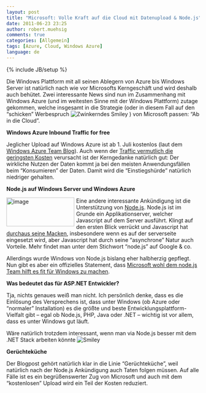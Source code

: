 ```yaml
---
layout: post
title: "Microsoft: Volle Kraft auf die Cloud mit Datenupload & Node.js"
date: 2011-06-23 23:25
author: robert.muehsig
comments: true
categories: [Allgemein]
tags: [Azure, Cloud, Windows Azure]
language: de
---
```

{% include JB/setup %}
<p>Die Windows Plattform mit all seinen Ablegern von Azure bis Windows Server ist natürlich nach wie vor Microsofts Kerngeschäft und wird deshalb auch behütet. Zwei interessante News sind nun im Zusammenhang mit Windows Azure (und im weitesten Sinne mit der Windows Plattform) zutage gekommen, welche insgesamt in die Strategie (oder in diesem Fall auf den “schicken” Werbespruch <img style="border-bottom-style: none; border-right-style: none; border-top-style: none; border-left-style: none" class="wlEmoticon wlEmoticon-winkingsmile" alt="Zwinkerndes Smiley" src="{{BASE_PATH}}/assets/wp-images-de/wlEmoticon-winkingsmile2.png"> ) von Microsoft passen: “Ab in die Cloud”.</p> <p><strong>Windows Azure Inbound Traffic for free</strong></p> <p>Jeglicher Upload auf Windows Azure ist ab 1. Juli kostenlos (laut dem <a href="http://blogs.msdn.com/b/windowsazure/archive/2011/06/22/announcing-free-ingress-for-all-windows-azure-customers-starting-july-1st-2011.aspx">Windows Azure Team Blog</a>). Auch wenn der <a href="{{BASE_PATH}}/2011/05/04/was-kostet-windows-azure/">Traffic vermutlich die geringsten Kosten</a> verursacht ist der Kerngedanke natürlich gut: Der wirkliche Nutzen der Daten kommt ja bei den meisten Anwendungsfällen beim “Konsumieren” der Daten. Damit wird die “Einstiegshürde” natürlich niedriger gehalten.</p> <p><strong>Node.js auf Windows Server und Windows Azure</strong></p> <p><strong></strong><a href="{{BASE_PATH}}/assets/wp-images-de/image1286.png"><img style="background-image: none; border-bottom: 0px; border-left: 0px; margin: 0px 5px 0px 0px; padding-left: 0px; padding-right: 0px; display: inline; float: left; border-top: 0px; border-right: 0px; padding-top: 0px" title="image" border="0" alt="image" align="left" src="{{BASE_PATH}}/assets/wp-images-de/image_thumb468.png" width="177" height="75"></a></p> <p>Eine andere interessante Ankündigung ist die Unterstützung von <a href="http://nodejs.org/">Node.js</a>. Node.js ist im Grunde ein Applikationserver, welcher Javascript auf dem Server ausführt. Klingt auf den ersten Blick verrückt und Javascript hat <a href="http://ironjs.wordpress.com/2011/06/22/my-gripes-with-javascript/">durchaus seine Macken</a>, insbesondere wenn es auf der serverseite eingesetzt wird, aber Javascript hat durch seine “asynchrone” Natur auch Vorteile. Mehr findet man unter dem Stichwort “node.js” auf Google &amp; co.</p> <p>Allerdings wurde Windows von Node.js bislang eher halbherzig gepflegt. Nun gibt es aber ein offizielles Statement, dass <a href="http://blog.nodejs.org/2011/06/23/porting-node-to-windows-with-microsoft%E2%80%99s-help/">Microsoft wohl dem node.js Team hilft es fit für Windows zu machen</a>.</p> <p><strong>Was bedeutet das für ASP.NET Entwickler?</strong></p> <p>Tja, nichts genaues weiß man nicht. Ich persönlich denke, dass es die Einlösung des Versprechens ist, dass unter Windows (ob Azure oder “normaler” Installation) es die größte und beste Entwicklungsplattform-Vielfalt gibt – egal ob Node.js, PHP, Java oder .NET – wichtig ist vor allem, dass es unter Windows gut läuft. </p> <p>Wäre natürlich trotzdem interessant, wenn man via Node.js besser mit dem .NET Stack arbeiten könnte <img style="border-bottom-style: none; border-right-style: none; border-top-style: none; border-left-style: none" class="wlEmoticon wlEmoticon-smile" alt="Smiley" src="{{BASE_PATH}}/assets/wp-images-de/wlEmoticon-smile2.png"></p> <p><strong>Gerüchteküche</strong></p> <p>Der Blogpost gehört natürlich klar in die Linie “Gerüchteküche”, weil natürlich nach der Node.js Ankündigung auch Taten folgen müssen. Auf alle Fälle ist es ein begrüßenswerter Zug von Microsoft und auch mit dem “kostenlosen” Upload wird ein Teil der Kosten reduziert.</p>
